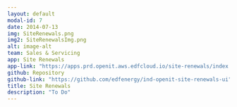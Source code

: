 ```yaml
---
layout: default
modal-id: 7
date: 2014-07-13
img: SiteRenewals.png
img2: SiteRenewalsImg.png
alt: image-alt
team: Sales & Servicing
app: Site Renewals
app-link: "https://apps.prd.openit.aws.edfcloud.io/site-renewals/index.html"
github: Repository
github-link: "https://github.com/edfenergy/ind-openit-site-renewals-ui"
title: Site Renewals
description: "To Do"
---
```

